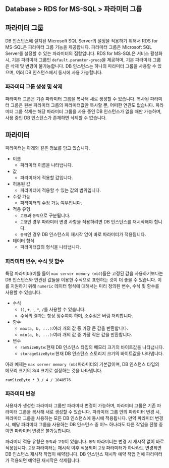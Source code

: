 ## Database > RDS for MS-SQL > 파라미터 그룹

## 파라미터 그룹

DB 인스턴스에 설치된 Microsoft SQL Server의 설정을 적용하기 위해서 RDS for MS-SQL은 파라미터 그룹 기능을 제공합니다. 파라미터 그룹은 Microsoft SQL Server를 설정할 수 있는 파라미터의 집합입니다.
RDS for MS-SQL은 서비스 활성화 시, 기본 파라미터 그룹인 `default.paramter-gruop`을 제공하며, 기본 파라미터 그룹은 삭제 및 변경이 불가능합니다.
DB 인스턴스는 하나의 파라미터 그룹을 사용할 수 있으며, 여러 DB 인스턴스에서 동시에 사용 가능합니다.

### 파라미터 그룹 생성 및 삭제

파라미터 그룹은 기존 파라미터 그룹을 복사해 새로 생성할 수 있습니다. 복사된 파라미터 그룹은 원본 파라미터 그룹의 파라미터값만 복사할 뿐, 어떠한 연관도 없습니다.
파라미터 그룹 삭제는 해당 파라미터 그룹을 사용 중인 DB 인스턴스가 없을 때만 가능하며, 사용 중인 DB 인스턴스가 존재하면 삭제할 수 없습니다.

## 파라미터

파라미터는 아래와 같은 정보를 담고 있습니다.

* 이름
    * 파라미터 이름을 나타냅니다.
* 값
    * 파라미터에 적용할 값입니다.
* 허용된 값
    * 파라미터에 적용할 수 있는 값의 범위입니다.
* 수정 가능
    * 파라미터의 수정 가능 여부입니다.
* 적용 유형
    * `고정`과 `동적`으로 구분됩니다.
    * `고정`인 경우 파라미터 변경 사항을 적용하려면 DB 인스턴스를 재시작해야 합니다.
    * `동적`인 경우 DB 인스턴스의 재시작 없이 바로 파라미터가 적용됩니다.
* 데이터 형식
    * 파라미터값의 형식을 나타냅니다.

### 파라미터 변수, 수식 및 함수

특정 파라미터(예를 들어 `max server memory (mb)`)들은 고정된 값을 사용하기보다는 DB 인스턴스와 연관된 값들을 이용한 수식으로 표현하는 것이 더 좋을 수 있습니다. 이를 지원하기 위해 `numeric` 데이터 형식에 대해서는 미리 정의된 변수, 수식 및 함수를 사용할 수 있습니다.

* 수식
    * `()`, `+`, `-`, `*`, `/`를 사용할 수 있습니다.
    * 수식의 결과는 항상 정수여야 하며, 소수점은 버림 처리합니다.
* 함수
    * `max(a, b, ...)`:여러 개의 값 중 가장 큰 값을 반환합니다.
    * `min(a, b, ...)`:여러 개의 값 중 가장 작은 값을 반환합니다.
* 변수
    * `ramSizeByte`:현재 DB 인스턴스 타입의 메모리 크기의 바이트값을 나타냅니다.
    * `storageSizeByte`:현재 DB 인스턴스 스토리지 크기의 바이트값을 나타냅니다.

아래 예제는 `max server memory (mb)`파라미터의 기본값이며, DB 인스턴스 타입의 메모리 크기의 3/4 크기로 설정하는 것을 나타냅니다.
```
ramSizeByte * 3 / 4 / 1048576
```

### 파라미터 변경

사용자가 생성한 파라미터 그룹만 파라미터 변경이 가능하며, 파라미터 그룹은 기존 파라미터 그룹을 복사해 새로 생성할 수 있습니다.
파라미터 그룹 안의 파라미터 변경 시, 파라미터 그룹을 사용하는 모든 DB 인스턴스에 동시에 적용됩니다. 만약 파라미터 변경 시, 해당 파라미터 그룹을 사용하는 DB 인스턴스 중 어느 하나라도 다른 작업을 진행 중이면 파라미터 변경은 불가능합니다.

파라미터 적용 유형은 `동적`과 `고정`이 있습니다.
`동적` 파라미터는 변경 시 재시작 없이 바로 적용됩니다.
`고정` 파라미터는 재시작 이후 적용되며 `고정` 파라미터가 하나라도 변경되면 DB 인스턴스 재시작 작업이 예약됩니다.
DB 인스턴스 재시작 예약 작업 전에 파라미터가 적용되면 예약된 재시작은 삭제됩니다.
